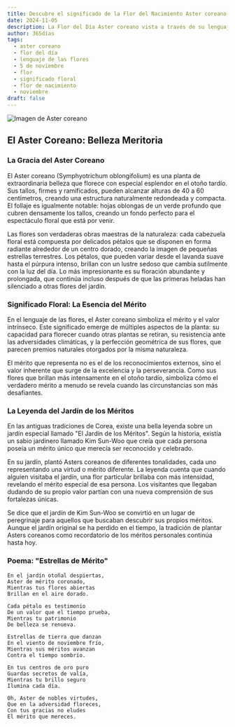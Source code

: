 ```yaml
---
title: Descubre el significado de la Flor del Nacimiento Aster coreano del 5 de noviembre
date: 2024-11-05
description: La Flor del Día Aster coreano vista a través de su lenguaje floral e historias
author: 365días
tags:
  - aster coreano
  - flor del día
  - lenguaje de las flores
  - 5 de noviembre
  - flor
  - significado floral
  - flor de nacimiento
  - noviembre
draft: false
---
```


![Imagen de Aster coreano](https://cdn.pixabay.com/photo/2017/11/14/00/28/wormwood-some-competition-2947198_1280.jpg#center)


## El Aster Coreano: Belleza Meritoria

### La Gracia del Aster Coreano

El Aster coreano (Symphyotrichum oblongifolium) es una planta de extraordinaria belleza que florece con especial esplendor en el otoño tardío. Sus tallos, firmes y ramificados, pueden alcanzar alturas de 40 a 60 centímetros, creando una estructura naturalmente redondeada y compacta. El follaje es igualmente notable: hojas oblongas de un verde profundo que cubren densamente los tallos, creando un fondo perfecto para el espectáculo floral que está por venir.

Las flores son verdaderas obras maestras de la naturaleza: cada cabezuela floral está compuesta por delicados pétalos que se disponen en forma radiante alrededor de un centro dorado, creando la imagen de pequeñas estrellas terrestres. Los pétalos, que pueden variar desde el lavanda suave hasta el púrpura intenso, brillan con un lustre sedoso que cambia sutilmente con la luz del día. Lo más impresionante es su floración abundante y prolongada, que continúa incluso después de que las primeras heladas han silenciado a otras flores del jardín.

### Significado Floral: La Esencia del Mérito

En el lenguaje de las flores, el Aster coreano simboliza el mérito y el valor intrínseco. Este significado emerge de múltiples aspectos de la planta: su capacidad para florecer cuando otras plantas se retiran, su resistencia ante las adversidades climáticas, y la perfección geométrica de sus flores, que parecen premios naturales otorgados por la misma naturaleza.

El mérito que representa no es el de los reconocimientos externos, sino el valor inherente que surge de la excelencia y la perseverancia. Como sus flores que brillan más intensamente en el otoño tardío, simboliza cómo el verdadero mérito a menudo se revela cuando las circunstancias son más desafiantes.

### La Leyenda del Jardín de los Méritos

En las antiguas tradiciones de Corea, existe una bella leyenda sobre un jardín especial llamado "El Jardín de los Méritos". Según la historia, existía un sabio jardinero llamado Kim Sun-Woo que creía que cada persona poseía un mérito único que merecía ser reconocido y celebrado.

En su jardín, plantó Asters coreanos de diferentes tonalidades, cada uno representando una virtud o mérito diferente. La leyenda cuenta que cuando alguien visitaba el jardín, una flor particular brillaba con más intensidad, revelando el mérito especial de esa persona. Los visitantes que llegaban dudando de su propio valor partían con una nueva comprensión de sus fortalezas únicas.

Se dice que el jardín de Kim Sun-Woo se convirtió en un lugar de peregrinaje para aquellos que buscaban descubrir sus propios méritos. Aunque el jardín original se ha perdido en el tiempo, la tradición de plantar Asters coreanos como recordatorio de los méritos personales continúa hasta hoy.

### Poema: "Estrellas de Mérito"

    En el jardín otoñal despiertas,
    Aster de mérito coronado,
    Mientras tus flores abiertas
    Brillan en el aire dorado.

    Cada pétalo es testimonio
    De un valor que el tiempo prueba,
    Mientras tu patrimonio
    De belleza se renueva.

    Estrellas de tierra que danzan
    En el viento de noviembre frío,
    Mientras sus méritos avanzan
    Contra el tiempo sombrío.

    En tus centros de oro puro
    Guardas secretos de valía,
    Mientras tu brillo seguro
    Ilumina cada día.

    Oh, Aster de nobles virtudes,
    Que en la adversidad floreces,
    Con tus gracias no eludes
    El mérito que mereces.